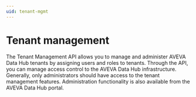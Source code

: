 ```yaml
---
uid: tenant-mgmt
---
```


# Tenant management

The Tenant Management API allows you to manage and administer AVEVA Data Hub tenants by assigning users and roles to tenants. Through the API, you can manage access control to the AVEVA Data Hub infrastructure. Generally, only administrators should have access to the tenant management features. Administration functionality is also available from the AVEVA Data Hub portal.
